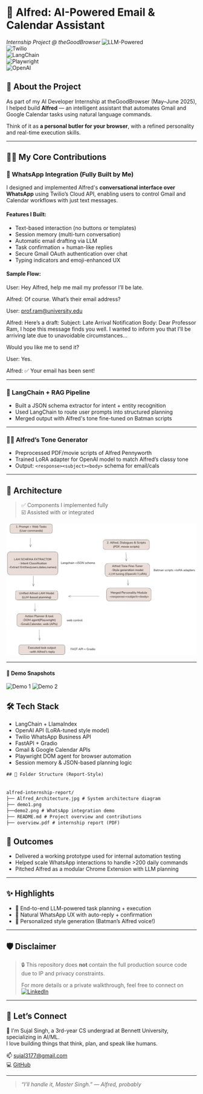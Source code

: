 # 🧠 Alfred: AI-Powered Email & Calendar Assistant  
*Internship Project @ theGoodBrowser*
![LLM-Powered](https://img.shields.io/badge/LLM-Powered-purple)  
![Twilio](https://img.shields.io/badge/WhatsApp%20Twilio-integrated-brightgreen)  
![LangChain](https://img.shields.io/badge/LangChain-RAG-blue)  
![Playwright](https://img.shields.io/badge/Playwright-browser--automation-yellowgreen)  
![OpenAI](https://img.shields.io/badge/OpenAI-AutoDrafting-red)


## 🚀 About the Project

As part of my AI Developer Internship at theGoodBrowser (May–June 2025), I helped build **Alfred** — an intelligent assistant that automates Gmail and Google Calendar tasks using natural language commands.

Think of it as **a personal butler for your browser**, with a refined personality and real-time execution skills.

---

## 👩‍💻 My Core Contributions

### 📲 WhatsApp Integration (Fully Built by Me)
I designed and implemented Alfred's **conversational interface over WhatsApp** using Twilio’s Cloud API, enabling users to control Gmail and Calendar workflows with just text messages.

#### Features I Built:
- Text-based interaction (no buttons or templates)
- Session memory (multi-turn conversation)
- Automatic email drafting via LLM
- Task confirmation + human-like replies
- Secure Gmail OAuth authentication over chat
- Typing indicators and emoji-enhanced UX

#### Sample Flow:
User: Hey Alfred, help me mail my professor I’ll be late.

Alfred: Of course. What’s their email address?

User: prof.ram@university.edu

Alfred: Here’s a draft:
Subject: Late Arrival Notification
Body: Dear Professor Ram, I hope this message finds you well. I wanted to inform you that I’ll be arriving late due to unavoidable circumstances...

Would you like me to send it?

User: Yes.

Alfred: ✅ Your email has been sent!



---

### 🧱 LangChain + RAG Pipeline
- Built a JSON schema extractor for intent + entity recognition
- Used LangChain to route user prompts into structured planning
- Merged output with Alfred's tone fine-tuned on Batman scripts

---

### 🧑‍🎤 Alfred’s Tone Generator
- Preprocessed PDF/movie scripts of Alfred Pennyworth
- Trained LoRA adapter for OpenAI model to match Alfred’s classy tone
- Output: `<response><subject><body>` schema for email/cals

---

## 🧠 Architecture

> ✅ Components I implemented fully  
> ☑️ Assisted with or integrated

![Architecture](Architecture.jpg)

---
#### 📸 Demo Snapshots

![Demo 1](./demo1.png)
![Demo 2](./demo2.png)


## 🛠️ Tech Stack

- LangChain + LlamaIndex  
- OpenAI API (LoRA-tuned style model)  
- Twilio WhatsApp Business API  
- FastAPI + Gradio  
- Gmail & Google Calendar APIs  
- Playwright DOM agent for browser automation  
- Session memory & JSON-based planning logic


```
## 📁 Folder Structure (Report-Style)


alfred-internship-report/
├── Alfred_Architecture.jpg # System architecture diagram
├── demo1.png
├──demo2.png # WhatsApp integration demo
├── README.md # Project overview and contributions
├── overview.pdf # internship report (PDF)

```
## 🏁 Outcomes
- Delivered a working prototype used for internal automation testing  
- Helped scale WhatsApp interactions to handle >200 daily commands  
- Pitched Alfred as a modular Chrome Extension with LLM planning

---

## ✨ Highlights
- 🎯 End-to-end LLM-powered task planning + execution  
- 💬 Natural WhatsApp UX with auto-reply + confirmation  
- 🤖 Personalized style generation (Batman’s Alfred voice!)

---
## 🛡️ Disclaimer
> 🔒 This repository does **not** contain the full production source code due to IP and privacy constraints.
>  
> For more details or a private walkthrough, feel free to connect on [![LinkedIn](https://img.shields.io/badge/LinkedIn-Profile-blue?logo=linkedin)](https://www.linkedin.com/in/sujal-singh-413264252/)


---
## 🤝 Let’s Connect
👋 I'm Sujal Singh, a 3rd-year CS undergrad at Bennett University, specializing in AI/ML.  
I love building things that think, plan, and speak like humans.

📫 [sujal3177@gmail.com](mailto:sujal3177@gmail.com)   
💻 [GitHub](https://github.com/Sujal-py3)

---

> *“I’ll handle it, Master Singh.” — Alfred, probably*

